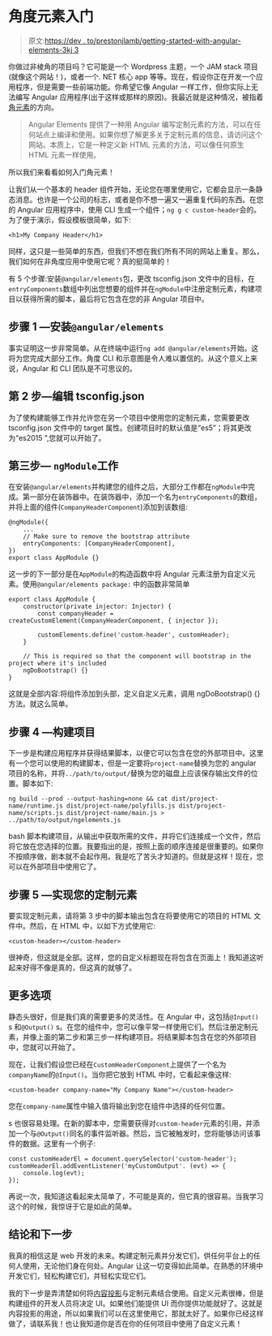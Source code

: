 # 角度元素入门

> 原文:[https://dev . to/prestonjlamb/getting-started-with-angular-elements-3kj 3](https://dev.to/prestonjlamb/getting-started-with-angular-elements-3kj3)

你做过非棱角的项目吗？它可能是一个 Wordpress 主题，一个 JAM stack 项目(就像这个网站！)，或者一个. NET 核心 app 等等。现在，假设你正在开发一个应用程序，但是需要一些前端功能。你希望它像 Angular 一样工作，但你实际上无法编写 Angular 应用程序(出于这样或那样的原因)。我最近就是这种情况，被指着[角元素](https://angular.io/guide/elements)的方向。

> Angular Elements 提供了一种用 Angular 编写定制元素的方法，可以在任何站点上编译和使用。如果你想了解更多关于定制元素的信息，请访问这个网站。本质上，它是一种定义新 HTML 元素的方法，可以像任何原生 HTML 元素一样使用。

所以我们来看看如何入门角元素！

让我们从一个基本的 header 组件开始，无论您在哪里使用它，它都会显示一条静态消息。也许是一个公司的标志，或者是你不想一遍又一遍重复代码的东西。在您的 Angular 应用程序中，使用 CLI 生成一个组件；`ng g c custom-header`会的。为了便于演示，假设模板很简单，如下:

```
<h1>My Company Header</h1> 
```

同样，这只是一些简单的东西，但我们不想在我们所有不同的网站上重复。那么，我们如何在非角度应用中使用它呢？真的挺简单的！

有 5 个步骤:安装`@angular/elements`包，更改 tsconfig.json 文件中的目标，在`entryComponents`数组中列出您想要的组件并在`ngModule`中注册定制元素，构建项目以获得所需的脚本，最后将它包含在您的非 Angular 项目中。

## [](#step-1-install-raw-angularelements-endraw-)步骤 1 —安装`@angular/elements`

事实证明这一步非常简单。从在终端中运行`ng add @angular/elements`开始。这将为您完成大部分工作。角度 CLI 和示意图是令人难以置信的。从这个意义上来说，Angular 和 CLI 团队是不可思议的。

## [](#step-2-edit-tsconfigjson)第 2 步—编辑 tsconfig.json

为了使构建能够工作并允许您在另一个项目中使用您的定制元素，您需要更改 tsconfig.json 文件中的 target 属性。创建项目时的默认值是“es5”；将其更改为“es2015 ”,您就可以开始了。

## [](#step-3-raw-ngmodule-endraw-work)第三步— `ngModule`工作

在安装`@angular/elements`并构建您的组件之后，大部分工作都在`ngModule`中完成。第一部分在装饰器中。在装饰器中，添加一个名为`entryComponents`的数组，并将上面的组件(`CompanyHeaderComponent`)添加到该数组:

```
@ngModule({
    ...
    // Make sure to remove the bootstrap attribute
    entryComponents: [CompanyHeaderComponent],
})
export class AppModule {} 
```

这一步的下一部分是在`AppModule`的构造函数中将 Angular 元素注册为自定义元素。使用`@angular/elements package:`
中的函数非常简单

```
export class AppModule {
    constructor(private injector: Injector) {
        const companyHeader = createCustomElement(CompanyHeaderComponent, { injector });

        customElements.define('custom-header', customHeader);
    }

    // This is required so that the component will bootstrap in the project where it's included
    ngDoBootstrap() {}
} 
```

这就是全部内容:将组件添加到头部，定义自定义元素，调用 ngDoBootstrap() {}方法。就这么简单。

## [](#step-4-build-the-project)步骤 4 —构建项目

下一步是构建应用程序并获得结果脚本，以便它可以包含在您的外部项目中。这里有一个您可以使用的构建脚本，但是一定要将`project-name`替换为您的 angular 项目的名称，并将`../path/to/output/`替换为您的磁盘上应该保存输出文件的位置。脚本如下:

```
ng build --prod --output-hashing=none && cat dist/project-name/runtime.js dist/project-name/polyfills.js dist/project-name/scripts.js dist/project-name/main.js > ../path/to/output/ngelements.js 
```

bash 脚本构建项目，从输出中获取所需的文件，并将它们连接成一个文件，然后将它放在您选择的位置。我要指出的是，按照上面的顺序连接是很重要的。如果你不按顺序做，剧本就不会起作用。我是吃了苦头才知道的。但就是这样！现在，您可以在外部项目中使用它了。

## [](#step-5-implement-your-custom-element)步骤 5 —实现您的定制元素

要实现定制元素，请将第 3 步中的脚本输出包含在将要使用它的项目的 HTML 文件中。然后，在 HTML 中，以如下方式使用它:

```
<custom-header></custom-header> 
```

很神奇，但这就是全部。这样，您的自定义标题现在将包含在页面上！我知道这听起来好得不像是真的，但这真的就够了。

## [](#more-options)更多选项

静态头很好，但是我们真的需要更多的灵活性。在 Angular 中，这包括`@Input()` s 和`@Output()` s。在您的组件中，您可以像平常一样使用它们。然后注册定制元素，并像上面的第二步和第三步一样构建项目。将结果脚本包含在您的外部项目中，您就可以开始了。

现在，让我们假设您已经在`CustomHeaderComponent`上提供了一个名为`companyName`的`@Input()`。当你把它放到 HTML 中时，它看起来像这样:

```
<custom-header company-name="My Company Name"></custom-header> 
```

您在`company-name`属性中输入值将输出到您在组件中选择的任何位置。

s 也很容易处理。在新的脚本中，您需要获得对`custom-header`元素的引用，并添加一个与`@Output()`同名的事件监听器。然后，当它被触发时，您将能够访问该事件的数据。这里有一个例子:

```
const customHeaderEl = document.querySelector('custom-header');
customHeaderEl.addEventListener('myCustomOutput'. (evt) => {
    console.log(evt);
}); 
```

再说一次，我知道这看起来太简单了，不可能是真的，但它真的很容易。当我学习这个的时候，我惊讶于它是如此的简单。

## [](#conclusion-and-next-steps)结论和下一步

我真的相信这是 web 开发的未来。构建定制元素并分发它们，供任何平台上的任何人使用，无论他们身在何处。Angular 让这一切变得如此简单。在熟悉的环境中开发它们，轻松构建它们，并轻松实现它们。

我的下一步是弄清楚如何将[内容投影](https://dev.to/blog/angular-template-refs)与定制元素结合使用。自定义元素很棒，但是构建组件的开发人员将决定 UI。如果他们能提供 UI 而你提供功能就好了。这就是内容投影的用途，所以如果我们可以在这里使用它，那就太好了。如果你已经这样做了，请联系我！也让我知道你是否在你的任何项目中使用了自定义元素！